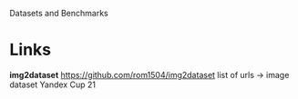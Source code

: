 Datasets and Benchmarks

# Links

**img2dataset**
https://github.com/rom1504/img2dataset
list of urls → image dataset
Yandex Cup 21